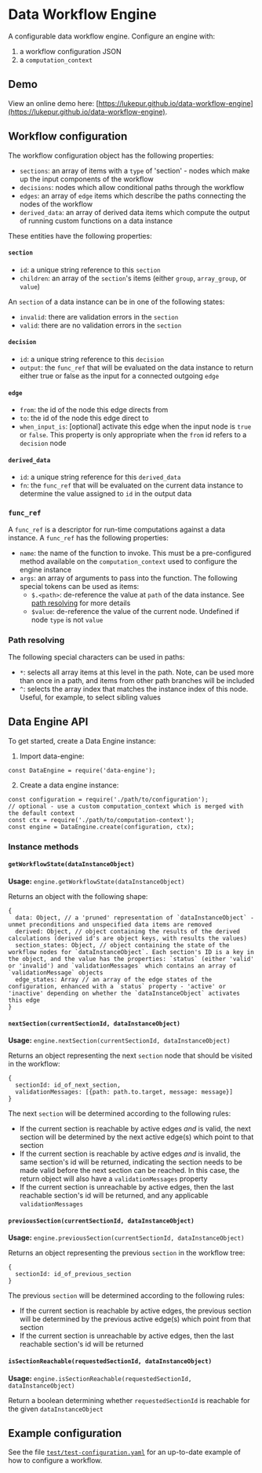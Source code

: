 # Data Workflow Engine

A configurable data workflow engine. Configure an engine with:

  1. a workflow configuration JSON
  2. a `computation_context`

## Demo

View an online demo here: [https://lukepur.github.io/data-workflow-engine](https://lukepur.github.io/data-workflow-engine).

## Workflow configuration

The workflow configuration object has the following properties:
  - `sections`: an array of items with a `type` of 'section' - nodes which make up the input components of the workflow
  - `decisions`: nodes which allow conditional paths through the workflow
  - `edges`: an array of `edge` items which describe the paths connecting the nodes of the workflow
  - `derived_data`: an array of derived data items which compute the output of running custom functions on a data instance

These entities have the following properties:

#### `section`

  - `id`: a unique string reference to this `section`
  - `children`: an array of the `section`'s items (either `group`, `array_group`, or `value`)

An `section` of a data instance can be in one of the following states:

  - `invalid`: there are validation errors in the `section`
  - `valid`: there are no validation errors in the `section`

#### `decision`

  - `id`: a unique string reference to this `decision`
  - `output`: the `func_ref` that will be evaluated on the data instance to return either true or false as the input for a connected outgoing `edge`

#### `edge`

  - `from`: the id of the node this edge directs from
  - `to`: the id of the node this edge direct to
  - `when_input_is`: [optional] activate this edge when the input node is `true` or `false`. This property is only appropriate when the `from` id refers to a `decision` node

#### `derived_data`

  - `id`: a unique string reference for this `derived_data`
  - `fn`: the `func_ref` that will be evaluated on the current data instance to determine the value assigned to `id` in the output data

### `func_ref`

A `func_ref` is a descriptor for run-time computations against a data instance. A `func_ref` has the following properties:

  - `name`: the name of the function to invoke. This must be a pre-configured method available on the `computation_context` used to configure the engine instance
  - `args`: an array of arguments to pass into the function. The following special tokens can be used as items:
    - `$.<path>`: de-reference the value at `path` of the data instance. See [path resolving](#/path_resolving) for more details
    - `$value`: de-reference the value of the current node. Undefined if node `type` is not `value`

### Path resolving <a href="/#path_resolving"></a>

The following special characters can be used in paths:

- `*`: selects all array items at this level in the path. Note, can be used more than once in a path, and items from other path branches will be included
- `^`: selects the array index that matches the instance index of this node. Useful, for example, to select sibling values

## Data Engine API

To get started, create a Data Engine instance:

1. Import data-engine:
```
const DataEngine = require('data-engine');
```
2. Create a data engine instance:
```
const configuration = require('./path/to/configuration');
// optional - use a custom computation_context which is merged with the default context
const ctx = require('./path/to/computation-context');
const engine = DataEngine.create(configuration, ctx);
```

### Instance methods

#### `getWorkflowState(dataInstanceObject)`

**Usage:** `engine.getWorkflowState(dataInstanceObject)`

Returns an object with the following shape:

```
{
  data: Object, // a 'pruned' representation of `dataInstanceObject` - unmet preconditions and unspecified data items are removed
  derived: Object, // object containing the results of the derived calculations (derived id's are object keys, with results the values)
  section_states: Object, // object containing the state of the workflow nodes for `dataInstanceObject`. Each section's ID is a key in the object, and the value has the properties: `status` (either 'valid' or 'invalid') and `validationMessages` which contains an array of `validationMessage` objects
  edge_states: Array // an array of the edge states of the configuration, enhanced with a `status` property - 'active' or 'inactive' depending on whether the `dataInstanceObject` activates this edge
}
```

#### `nextSection(currentSectionId, dataInstanceObject)`

**Usage:** `engine.nextSection(currentSectionId, dataInstanceObject)`

Returns an object representing the next `section` node that should be visited in
the workflow:

```
{
  sectionId: id_of_next_section,
  validationMessages: [{path: path.to.target, message: message}]
}
```

The next `section` will be determined according to the following rules:

- If the current section is reachable by active edges *and* is valid, the next section
  will be determined by the next active edge(s) which point to that section
- If the current section is reachable by active edges *and* is invalid, the same
  section's id will be returned, indicating the section needs to be made valid before
  the next section can be reached. In this case, the return object will also have a
  `validationMessages` property
- If the current section is unreachable by active edges, then the last reachable section's
  id will be returned, and any applicable `validationMessages`

#### `previousSection(currentSectionId, dataInstanceObject)`

**Usage:** `engine.previousSection(currentSectionId, dataInstanceObject)`

Returns an object representing the previous `section` in the workflow tree:

```
{
  sectionId: id_of_previous_section
}
```

The previous `section` will be determined according to the following rules:

- If the current section is reachable by active edges, the previous section
  will be determined by the previous active edge(s) which point from that section
- If the current section is unreachable by active edges, then the last reachable section's
  id will be returned

#### `isSectionReachable(requestedSectionId, dataInstanceObject)`

**Usage:** `engine.isSectionReachable(requestedSectionId, dataInstanceObject)`

Return a boolean determining whether `requestedSectionId` is reachable for the
given `dataInstanceObject`

## Example configuration

See the file [`test/test-configuration.yaml`](test/test-configuration.yaml) for an up-to-date example of how to configure a workflow.
